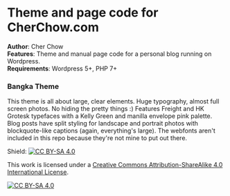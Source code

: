 # Theme and page code for CherChow.com
**Author**: Cher Chow  
**Features**: Theme and manual page code for a personal blog running on Wordpress.   
**Requirements**: Wordpress 5+, PHP 7+  

### Bangka Theme
This theme is all about large, clear elements. Huge typography, almost full screen photos. No hiding the pretty things :) Features Freight and HK Grotesk typefaces with a Kelly Green and manilla envelope pink palette. Blog posts have split styling for landscape and portrait photos with blockquote-like captions (again, everything's large). The webfonts aren't included in this repo because they're not mine to put out there.

Shield: [![CC BY-SA 4.0][cc-by-sa-shield]][cc-by-sa]

This work is licensed under a
[Creative Commons Attribution-ShareAlike 4.0 International License][cc-by-sa].

[![CC BY-SA 4.0][cc-by-sa-image]][cc-by-sa]

[cc-by-sa]: http://creativecommons.org/licenses/by-sa/4.0/
[cc-by-sa-image]: https://licensebuttons.net/l/by-sa/4.0/88x31.png
[cc-by-sa-shield]: https://img.shields.io/badge/License-CC%20BY--SA%204.0-lightgrey.svg


